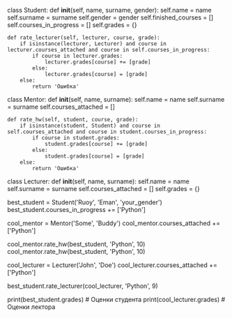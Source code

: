 class Student:
    def __init__(self, name, surname, gender):
        self.name = name
        self.surname = surname
        self.gender = gender
        self.finished_courses = []
        self.courses_in_progress = []
        self.grades = {}

    def rate_lecturer(self, lecturer, course, grade):
        if isinstance(lecturer, Lecturer) and course in lecturer.courses_attached and course in self.courses_in_progress:
            if course in lecturer.grades:
                lecturer.grades[course] += [grade]
            else:
                lecturer.grades[course] = [grade]
        else:
            return 'Ошибка'


class Mentor:
    def __init__(self, name, surname):
        self.name = name
        self.surname = surname
        self.courses_attached = []

    def rate_hw(self, student, course, grade):
        if isinstance(student, Student) and course in self.courses_attached and course in student.courses_in_progress:
            if course in student.grades:
                student.grades[course] += [grade]
            else:
                student.grades[course] = [grade]
        else:
            return 'Ошибка'


class Lecturer:
    def __init__(self, name, surname):
        self.name = name
        self.surname = surname
        self.courses_attached = []
        self.grades = {}


best_student = Student('Ruoy', 'Eman', 'your_gender')
best_student.courses_in_progress += ['Python']

cool_mentor = Mentor('Some', 'Buddy')
cool_mentor.courses_attached += ['Python']


cool_mentor.rate_hw(best_student, 'Python', 10)
cool_mentor.rate_hw(best_student, 'Python', 10)


cool_lecturer = Lecturer('John', 'Doe')
cool_lecturer.courses_attached += ['Python']


best_student.rate_lecturer(cool_lecturer, 'Python', 9)

print(best_student.grades)              # Оценки студента
print(cool_lecturer.grades)             # Оценки лектора
